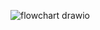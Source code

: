 ![flowchart drawio](https://github.com/user-attachments/assets/6206f5f5-fb53-4d4d-870f-8761b8bac252)
